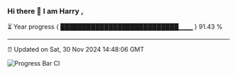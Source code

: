 ### Hi there 👋 I am Harry , 

⏳ Year progress { ███████████████████████████▁▁▁ } 91.43 %

---

⏰ Updated on Sat, 30 Nov 2024 14:48:06 GMT

![Progress Bar CI](https://github.com/duykhang68/duykhang68/workflows/Progress%20Bar%20CI/badge.svg)
